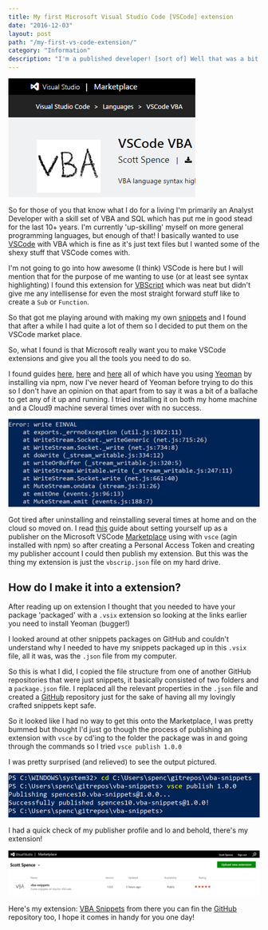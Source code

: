 ```yaml
---
title: My first Microsoft Visual Studio Code [VSCode] extension
date: "2016-12-03"
layout: post
path: "/my-first-vs-code-extension/"
category: "Information"
description: "I'm a published developer! [sort of] Well that was a bit painful, well not actually I mean from the documentation I feel I was a bit mislead."
---
```


<img class="floated" src="./visual-studio-marketplace.png">

So for those of you that know what I do for a living I'm primarily an Analyst Developer with a skill set of VBA and SQL which has put me in good stead for the last 10+ years. I'm currently 'up-skilling' myself on more general programming languages, but enough of that! I basically wanted to use [VSCode][vscode] with VBA which is fine as it's just text files but I wanted some of the shexy stuff that VSCode comes with.

I'm not going to go into how awesome (I think) VSCode is here but I will mention that for the purpose of me wanting to use (or at least see syntax highlighting) I found this extension for [VBScript][vbscript] which was neat but didn't give me any intellisense for even the most straight forward stuff like to create a `Sub` or `Function`.

So that got me playing around with making my own [snippets][snippets] and I found that after a while I had quite a lot of them so I decided to put them on the VSCode market place.

So, what I found is that Microsoft really want you to make VSCode extensions and give you all the tools you need to do so. 

I found guides [here][guide1], [here][guide2] and [here][guide3] all of which have you using [Yeoman](http://yeoman.io/) by installing via npm, now I've never heard of Yeoman before trying to do this so I don't have an opinion on that apart from to say it was a bit of a ballache to get any of it up and running. I tried installing it on both my home machine and a Cloud9 machine several times over with no success.

![YeomanErr](./yeoman-err.png)

Got tired after uninstalling and reinstalling several times at home and on the cloud so moved on. I read [this](https://code.visualstudio.com/docs/tools/vscecli) guide about setting yourself up as a publisher on the Microsoft VSCode [Marketplace](https://marketplace.visualstudio.com/) using with `vsce` (agin installed with npm) so after creating a Personal Access Token and creating my publisher account I could then publish my extension. But this was the thing my extension is just the `vbscrip.json` file on my hard drive.

## How do I make it into a extension?

After reading up on extension I thought that you needed to have your package 'packaged' with a `.vsix` extension so looking at the links earlier you need to install Yeoman (bugger!)

I looked around at other snippets packages on GitHub and couldn't understand why I needed to have my snippets packaged up in this `.vsix` file, all it was, was the `.json` file from my computer.

So this is what I did, I copied the file structure from one of another GitHub repositories that were just snippets, it basically consisted of two folders and a `package.json` file. I replaced all the relevant properties in the `.json` file and created a [GitHub](https://github.com/spences10/vba-snippets) repository just for the sake of having all my lovingly crafted snippets kept safe.

So it looked like I had no way to get this onto the Marketplace, I was pretty bummed but thought I'd just go though the process of publishing an extension with `vsce` by cd'ing to the folder the package was in and going through the commands so I tried `vsce publish 1.0.0` 

I was pretty surprised (and relieved) to see the output pictured.

![vscePublish](./vsce-publish.png)

I had a quick check of my publisher profile and lo and behold, there's my extension!

![YeomanErr](./marketplace-extensions-management.png)

Here's my extension: [VBA Snippets](https://marketplace.visualstudio.com/items?itemName=spences10.vba-snippets) from there you can fin the [GitHub](https://github.com/spences10/vba-snippets) repository too, I hope it comes in handy for you one day!

<!-- Links -->
[vbscript]: https://marketplace.visualstudio.com/items?itemName=luggage66.VBScript
[vscode]: https://code.visualstudio.com/
[snippets]: https://code.visualstudio.com/Docs/customization/userdefinedsnippets
[guide1]: https://code.visualstudio.com/docs/extensions/overview
[guide2]: https://code.visualstudio.com/docs/extensions/example-hello-world
[guide3]: https://code.visualstudio.com/docs/extensions/testing-extensions
